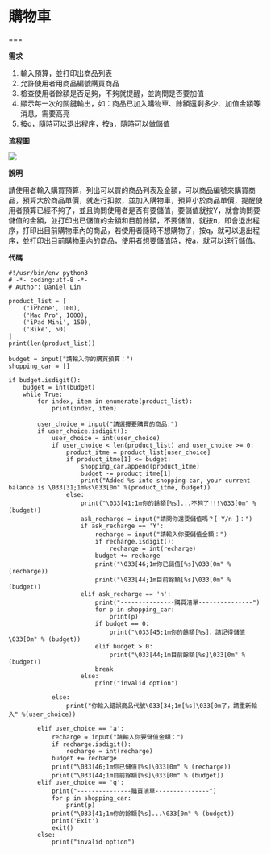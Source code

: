 # 購物車

===

**需求**

1. 輸入預算，並打印出商品列表
2. 允許使用者用商品編號購買商品
3. 檢查使用者餘額是否足夠，不夠就提醒，並詢問是否要加值
4. 顯示每一次的關鍵輸出，如：商品已加入購物車、餘額還剩多少、加值金額等消息，需要高亮
5. 按q，隨時可以退出程序，按a，隨時可以做儲值

**流程圖**

![](https://www.processon.com/chart_image/58a0567ce4b028637abb29dd.png)

**說明**

請使用者輸入購買預算，列出可以買的商品列表及金額，可以商品編號來購買商品，預算大於商品單價，就進行扣款，並加入購物車，預算小於商品單價，提醒使用者預算已經不夠了，並且詢問使用者是否有要儲值，要儲值就按Y，就會詢問要儲值的金額，並打印出已儲值的金額和目前餘額，不要儲值，就按n，即會退出程序，打印出目前購物車內的商品，若使用者隨時不想購物了，按q，就可以退出程序，並打印出目前購物車內的商品，使用者想要儲值時，按a，就可以進行儲值。

**代碼**

```
#!/usr/bin/env python3
# -*- coding:utf-8 -*-
# Author: Daniel Lin

product_list = [
    ('iPhone', 100),
    ('Mac Pro', 1000),
    ('iPad Mini', 150),
    ('Bike', 50)
]
print(len(product_list))

budget = input("請輸入你的購買預算：")
shopping_car = []

if budget.isdigit():
    budget = int(budget)
    while True:
        for index, item in enumerate(product_list):
            print(index, item)

        user_choice = input("請選擇要購買的商品:")
        if user_choice.isdigit():
            user_choice = int(user_choice)
            if user_choice < len(product_list) and user_choice >= 0:
                product_itme = product_list[user_choice]
                if product_itme[1] <= budget:
                    shopping_car.append(product_itme)
                    budget -= product_itme[1]
                    print("Added %s into shopping car, your current balance is \033[31;1m%s\033[0m" %(product_itme, budget))
                else:
                    print("\033[41;1m你的餘額[%s]...不夠了!!!\033[0m" %(budget))
                    ask_recharge = input("請問你還要儲值嗎？[ Y/n ]：")
                    if ask_recharge == 'Y':
                        recharge = input("請輸入你要儲值金額：")
                        if recharge.isdigit():
                            recharge = int(recharge)
                        budget += recharge
                        print("\033[46;1m你已儲值[%s]\033[0m" %(recharge))
                        print("\033[44;1m目前餘額[%s]\033[0m" %(budget))
                    elif ask_recharge == 'n':
                        print("---------------購買清單---------------")
                        for p in shopping_car:
                            print(p)
                        if budget == 0:
                            print("\033[45;1m你的餘額[%s]，請記得儲值\033[0m" % (budget))
                        elif budget > 0:
                            print("\033[44;1m目前餘額[%s]\033[0m" % (budget))
                        break
                    else:
                        print("invalid option")

            else:
                print("你輸入錯誤商品代號\033[34;1m[%s]\033[0m了，請重新輸入" %(user_choice))

        elif user_choice == 'a':
            recharge = input("請輸入你要儲值金額：")
            if recharge.isdigit():
                recharge = int(recharge)
            budget += recharge
            print("\033[46;1m你已儲值[%s]\033[0m" % (recharge))
            print("\033[44;1m目前餘額[%s]\033[0m" % (budget))
        elif user_choice == 'q':
            print("---------------購買清單---------------")
            for p in shopping_car:
                print(p)
            print("\033[41;1m你的餘額[%s]...\033[0m" % (budget))
            print('Exit')
            exit()
        else:
            print("invalid option")
```


